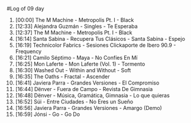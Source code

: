 #Log of 09 day

1. [00:00] The M Machine - Metropolis Pt. I - Black
1. [12:33] Alejandra Guzmán - Singles - Te Esperaba
1. [12:37] The M Machine - Metropolis Pt. I - Black
1. [16:14] Santa Sabina - Recupera Tus Clásicos - Santa Sabina - Espejo
1. [16:19] Technicolor Fabrics - Sesiones Clickaporte de Ibero 90.9 - Frequency
1. [16:21] Camilo Séptimo - Maya - No Confíes En Mí
1. [16:25] Mon Laferte - Mon Laferte (Vol. 1) - Tormento
1. [16:30] Washed Out - Within and Without - Soft
1. [16:35] The Oaths - Fractal - Ascender
1. [16:41] Javiera Parra - Grandes Versiones - El Compromiso
1. [16:44] Dënver - Fuera de Campo - Revista De Gimnasia
1. [16:48] Dënver - Música, Gramática, Gimnasia - Lo que quieras
1. [16:52] Súi - Entre Ciudades - No Eres un Sueño
1. [16:56] Javiera Parra - Grandes Versiones - Amargo (Demo)
1. [16:59] Jónsi - Go - Go Do
